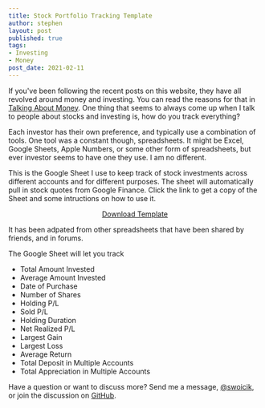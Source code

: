 ```yaml
---
title: Stock Portfolio Tracking Template
author: stephen
layout: post
published: true
tags:
- Investing
- Money
post_date: 2021-02-11
---
```

If you've been following the recent posts on this website, they have all revolved around money and investing. You can read the reasons for that in [Talking About Money](https://swoicik.com/2020/talk-about-money). One thing that seems to always come up when I talk to people about stocks and investing is, how do you track everything? 

Each investor has their own preference, and typically use a combination of tools. One tool was a constant though, spreadsheets. It might be Excel, Google Sheets, Apple Numbers, or some other form of spreadsheets, but ever investor seems to have one they use. I am no different. 

This is the Google Sheet I use to keep track of stock investments across different accounts and for different purposes. The sheet will automatically pull in stock quotes from Google Finance. Click the link to get a copy of the Sheet and some intructions on how to use it. 

<p style="text-align:center;">
<script src="https://gumroad.com/js/gumroad.js"></script>
<a class="gumroad-button" href="https://gum.co/bNIla" target="_blank">Download Template</a>
</p>

It has been adpated from other spreadsheets that have been shared by friends, and in forums. 

The Google Sheet will let you track
- Total Amount Invested
- Average Amount Invested
- Date of Purchase
- Number of Shares
- Holding P/L
- Sold P/L
- Holding Duration 
- Net Realized P/L
- Largest Gain
- Largest Loss
- Average Return
- Total Deposit in Multiple Accounts
- Total Appreciation in Multiple Accounts

Have a question or want to discuss more? Send me a message, [@swoicik](https://twitter.com/swoicik), or join the discussion on [GitHub](https://github.com/swoicik/swoicik.github.io/discussions/3). 
